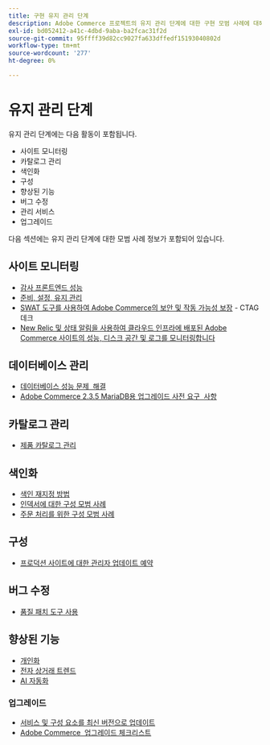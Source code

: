```yaml
---
title: 구현 유지 관리 단계
description: Adobe Commerce 프로젝트의 유지 관리 단계에 대한 구현 모범 사례에 대해 알아봅니다.
exl-id: bd052412-a41c-4dbd-9aba-ba2fcac31f2d
source-git-commit: 95ffff39d82cc9027fa633dffedf15193040802d
workflow-type: tm+mt
source-wordcount: '277'
ht-degree: 0%

---
```


# 유지 관리 단계

유지 관리 단계에는 다음 활동이 포함됩니다.

- 사이트 모니터링
- 카탈로그 관리
- 색인화
- 구성
- 향상된 기능
- 버그 수정
- 관리 서비스
- 업그레이드

다음 섹션에는 유지 관리 단계에 대한 모범 사례 정보가 포함되어 있습니다.

## 사이트 모니터링

- [감사 프론트엔드 성능](frontend-performance.md)
- [준비, 설정, 유지 관리](https://business.adobe.com/blog/basics/ready-set-maintain)
- [SWAT 도구를 사용하여 Adobe Commerce의 보안 및 작동 가능성 보장](https://experienceleague.adobe.com/docs/commerce-operations/tools/site-wide-analysis-tool/intro.html?lang=en#integrations-with-other-adobe-commerce-support-tools) - CTAG 데크
- [New Relic 및 상태 알림을 사용하여 클라우드 인프라에 배포된 Adobe Commerce 사이트의 성능, 디스크 공간 및 로그를 모니터링합니다](https://experienceleague.adobe.com/docs/commerce-cloud-service/user-guide/monitor/performance.html)

## 데이터베이스 관리

- [데이터베이스 성능 문제 &#x200B; 해결](resolve-database-performance-issues.md)
- [Adobe Commerce 2.3.5 MariaDB용 업그레이드 사전 요구 &#x200B; 사항](commerce-235-upgrade-prerequisites-mariadb.md)

## 카탈로그 관리

<!-- Asset not yet integrated
- [Catalog Image Resizing](https://wiki.corp.adobe.com/x/oj4ykw) (wiki)
-->
- [제품 카탈로그 관리](https://www.gotostage.com/channel/fca90f7960be436f9b849215d9e06026/recording/2eea2782fc874047a020391000519f8b/watch?source=CHANNEL)

## 색인화

<!-- Asset not yet integrated
- [Reindexing - the safe way](https://wiki.corp.adobe.com/x/oj4ykw)(wiki)
-->
- [색인 재지정 방법](https://developer.adobe.com/commerce/php/development/components/indexing/#how-to-reindex)
- [인덱서에 대한 구성 모범 &#x200B; 사례](indexer-configuration.md)
- [주문 처리를 위한 구성 모범 사례](order-processing-configuration.md)

<!-- Asset not yet integrated from CTAG deck:
- Plan upsizing for planned traffic increases during promotions or holidays -->

## 구성

- [프로덕션 사이트에 대한 관리자 업데이트 예약](scheduling-admin-updates-in-production.md)

<!-- Asset not yet integrated from CTAG deck: Planning for peak season and promotional periods (upsizing)-->

## 버그 수정

- [품질 패치 도구 사용](https://experienceleague.adobe.com/docs/commerce-operations/tools/quality-patches-tool/usage.html)

## 향상된 기능

- [개인화](https://www.gotostage.com/channel/fca90f7960be436f9b849215d9e06026/recording/e218545a77de490fb5102eca07d0580a/watch?source=CHANNEL)
- [전자 상거래 트렌드](https://www.gotostage.com/channel/fca90f7960be436f9b849215d9e06026/recording/9a772468d7b64409a3d5dff4d67e656d/watch?source=CHANNEL)
- [AI 자동화](https://www.gotostage.com/channel/fca90f7960be436f9b849215d9e06026/recording/27ae23699c2847be981a23ca098e548f/watch?source=CHANNEL)

### 업그레이드

- [서비스 및 구성 요소를 최신 버전으로 &#x200B; 업데이트](update-services.md)
- [Adobe Commerce &#x200B; 업그레이드 체크리스트](upgrade-checklist.md)
